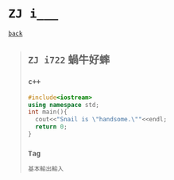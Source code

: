 # `ZJ i___`
[`back`](../)

> ## `ZJ i722` 蝸牛好蟀
> ### `c++`
> ```c++
> #include<iostream>
> using namespace std;
> int main(){
> 	cout<<"Snail is \"handsome.\""<<endl;
> 	return 0;
> }
> ```
> ### `Tag`  
> ```txt
> 基本輸出輸入
> ```





[`Codeforces`]: /OJ_ans/cf
[`Zerojudge`]: /OJ_ans/zj
[`PCIC`]: /OJ_ans/PCIC


<link id="style_css" rel="stylesheet" type="text/css" href="/OJ_ans/style.css">
